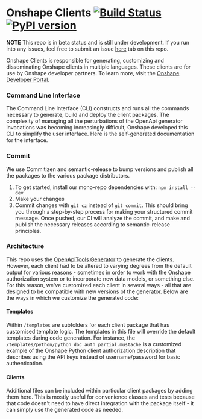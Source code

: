 # Onshape Clients [![Build Status](https://travis-ci.org/onshape-public/onshape-clients.svg?branch=master)](https://travis-ci.org/onshape-public/onshape-clients) [![PyPI version](https://badge.fury.io/py/onshape-client.svg)](https://badge.fury.io/py/onshape-client)

**NOTE**
This repo is in beta status and is still under development. If you run into any issues, feel free to submit an issue 
[here](https://github.com/onshape-public/onshape-clients/issues) tab on this repo.

Onshape Clients is responsible for generating, customizing and disseminating Onshape clients in multiple languages. These clients are for use by Onshape developer partners. To learn more, visit the [Onshape Developer Portal](https://dev-portal.onshape.com).

### Command Line Interface
The Command Line Interface (CLI) constructs and runs all the commands necessary to generate, build and deploy the client packages. The complexity of managing all the perturbations of the OpenApi generator invocations was becoming increasingly difficult, Onshape developed this CLI to simplify the user interface. Here is the self-generated documentation for the interface.

### Commit
We use Commitizen and semantic-release to bump versions and publish all the packages to the various package distributors.

1. To get started, install our mono-repo dependencies with: `npm install --dev`
2. Make your changes
3. Commit changes with `git cz` instead of `git commit`. This should bring you through a step-by-step process for making
 your structured commit message. Once pushed, our CI will analyze the commit, and make and publish the necessary 
 releases according to semantic-release principles.

### Architecture
This repo uses the [OpenApiTools Generator](https://github.com/OpenAPITools/openapi-generator) to generate the clients. However, each client had to be altered to varying degrees from the default output for various reasons - sometimes in order to work with the Onshape authorization system or to incorporate new data models, or something else. For this reason, we've customized each client in several ways - all that are designed to be compatible with new versions of the generator. Below are the ways in which we customize the generated code:

#### Templates
Within `/templates` are subfolders for each client package that has customised template logic. The templates in this file will override the default templates during code generation. For instance, the `/templates/python/python_doc_auth_partial.mustache` is a customized example of the Onshape Python client authorization description that describes using the API keys instead of username/password for basic authentication.

#### Clients
Additional files can be included within particular client packages by adding them here. This is mostly useful for convenience classes and tests because that code doesn't need to have direct integration with the package itself - it can simply use the generated code as needed.


